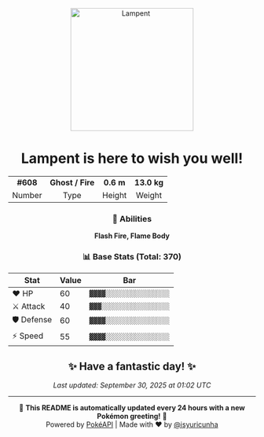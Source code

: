 <div align="center">

<img src="https://raw.githubusercontent.com/PokeAPI/sprites/master/sprites/pokemon/608.png" width="250" height="250" alt="Lampent">

# **Lampent** is here to wish you well!

<table>
<tr>
<td align="center"><strong>#608</strong></td>
<td align="center"><strong>Ghost / Fire</strong></td>
<td align="center"><strong>0.6 m</strong></td>
<td align="center"><strong>13.0 kg</strong></td>
</tr>
<tr>
<td align="center">Number</td>
<td align="center">Type</td>
<td align="center">Height</td>
<td align="center">Weight</td>
</tr>
</table>

### 🎯 Abilities
**Flash Fire, Flame Body**

### 📊 Base Stats (Total: 370)

| Stat | Value | Bar |
|------|-------|-----|
| ❤️ HP | 60 | `▓▓▓▓░░░░░░░░░░░░░░░░` |
| ⚔️ Attack | 40 | `▓▓▓░░░░░░░░░░░░░░░░░` |
| 🛡️ Defense | 60 | `▓▓▓▓░░░░░░░░░░░░░░░░` |
| ⚡ Speed | 55 | `▓▓▓▓░░░░░░░░░░░░░░░░` |

## ✨ Have a fantastic day! ✨

*Last updated: September 30, 2025 at 01:02 UTC*

---

🌟 **This README is automatically updated every 24 hours with a new Pokémon greeting!** 🌟<br>
Powered by [PokéAPI](https://pokeapi.co/) | Made with ❤️ by [@isyuricunha](https://github.com/isyuricunha)

</div>